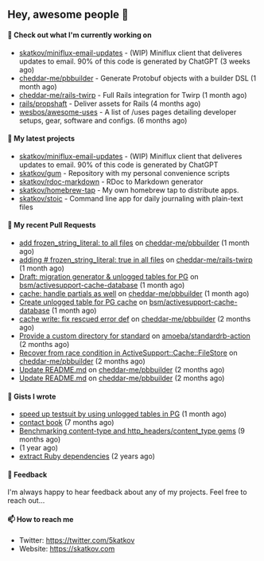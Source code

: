 ## Hey, awesome people 👋

#### 👷 Check out what I'm currently working on
 
- [skatkov/miniflux-email-updates](https://github.com/skatkov/miniflux-email-updates) - (WIP) Miniflux client that deliveres updates to email. 90% of this code is generated by ChatGPT (3 weeks ago) 
- [cheddar-me/pbbuilder](https://github.com/cheddar-me/pbbuilder) - Generate Protobuf objects with a builder DSL (1 month ago) 
- [cheddar-me/rails-twirp](https://github.com/cheddar-me/rails-twirp) - Full Rails integration for Twirp (1 month ago) 
- [rails/propshaft](https://github.com/rails/propshaft) - Deliver assets for Rails (4 months ago) 
- [wesbos/awesome-uses](https://github.com/wesbos/awesome-uses) - A list of /uses pages detailing developer setups, gear, software and configs. (6 months ago)

#### 🌱 My latest projects
 
- [skatkov/miniflux-email-updates](https://github.com/skatkov/miniflux-email-updates) - (WIP) Miniflux client that deliveres updates to email. 90% of this code is generated by ChatGPT 
- [skatkov/gum](https://github.com/skatkov/gum) - Repository with my personal convenience scripts 
- [skatkov/rdoc-markdown](https://github.com/skatkov/rdoc-markdown) - RDoc to Markdown generator 
- [skatkov/homebrew-tap](https://github.com/skatkov/homebrew-tap) - My own homebrew tap to distribute apps. 
- [skatkov/stoic](https://github.com/skatkov/stoic) - Command line app for daily journaling with plain-text files


#### 🔨 My recent Pull Requests
 
- [add frozen_string_literal: to all files](https://github.com/cheddar-me/pbbuilder/pull/36) on [cheddar-me/pbbuilder](https://github.com/cheddar-me/pbbuilder) (1 month ago) 
- [adding # frozen_string_literal: true in all files](https://github.com/cheddar-me/rails-twirp/pull/34) on [cheddar-me/rails-twirp](https://github.com/cheddar-me/rails-twirp) (1 month ago) 
- [Draft: migration generator &amp; unlogged tables for PG](https://github.com/bsm/activesupport-cache-database/pull/20) on [bsm/activesupport-cache-database](https://github.com/bsm/activesupport-cache-database) (1 month ago) 
- [cache: handle partials as well](https://github.com/cheddar-me/pbbuilder/pull/35) on [cheddar-me/pbbuilder](https://github.com/cheddar-me/pbbuilder) (1 month ago) 
- [Create unlogged table for PG cache](https://github.com/bsm/activesupport-cache-database/pull/19) on [bsm/activesupport-cache-database](https://github.com/bsm/activesupport-cache-database) (1 month ago) 
- [cache write: fix rescued error def](https://github.com/cheddar-me/pbbuilder/pull/34) on [cheddar-me/pbbuilder](https://github.com/cheddar-me/pbbuilder) (2 months ago) 
- [Provide a custom directory for standard](https://github.com/amoeba/standardrb-action/pull/4) on [amoeba/standardrb-action](https://github.com/amoeba/standardrb-action) (2 months ago) 
- [Recover from race condition in ActiveSupport::Cache::FileStore](https://github.com/cheddar-me/pbbuilder/pull/33) on [cheddar-me/pbbuilder](https://github.com/cheddar-me/pbbuilder) (2 months ago) 
- [Update README.md](https://github.com/cheddar-me/pbbuilder/pull/32) on [cheddar-me/pbbuilder](https://github.com/cheddar-me/pbbuilder) (2 months ago) 
- [Update README.md](https://github.com/cheddar-me/pbbuilder/pull/31) on [cheddar-me/pbbuilder](https://github.com/cheddar-me/pbbuilder) (2 months ago)

#### 📓 Gists I wrote
 
- [speed up testsuit by using unlogged tables in PG](https://gist.github.com/e482617b2a1f9635738a0b66ec0cb327) (1 month ago) 
- [contact book](https://gist.github.com/18f317a0affb0fa7ee0e74511c340422) (7 months ago) 
- [Benchmarking content-type and http_headers/content_type gems](https://gist.github.com/eb18ae1f9f75e822812b64a0ae44915d) (9 months ago) 
- [](https://gist.github.com/601258666185b0e7af6339ac2c19f642) (1 year ago) 
- [extract Ruby dependencies](https://gist.github.com/e32f3f491665d2d4d570f9576abd1f0e) (2 years ago)

#### 💬 Feedback
I'm always happy to hear feedback about any of my projects. Feel free to reach out...

#### 📫 How to reach me

- Twitter: https://twitter.com/5katkov 
- Website: https://skatkov.com
